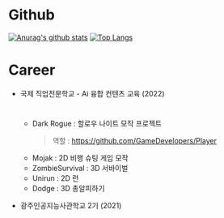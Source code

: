 
<!--
**gyullo18/gyullo18** is a ✨ _special_ ✨ repository because its `README.md` (this file) appears on your GitHub profile.

Here are some ideas to get you started:

- 🔭 I’m currently working on ...
- 🌱 I’m currently learning ...
- 👯 I’m looking to collaborate on ...
- 🤔 I’m looking for help with ...
- 💬 Ask me about ...
- 📫 How to reach me: ...
- 😄 Pronouns: ...
- ⚡ Fun fact: ...
-->
# Github
[![Anurag's github stats](https://github-readme-stats.vercel.app/api?username=gyullo18)](https://github.com/anuraghazra/github-readme-stats)
[![Top Langs](https://github-readme-stats.vercel.app/api/top-langs/?username=gyullo18&layout=compact)](https://github.com/anuraghazra/github-readme-stats)



# Career
- 국제 직업전문학교 - Ai 융합 컨텐츠 교육 (2022)
  # 
  * Dark Rogue : 할로우 나이트 모작 프로젝트 
     > 역할 : https://github.com/GameDevelopers/Player 
  * Mojak : 2D 비행 슈팅 게임 모작
  * ZombieSurvival : 3D 서바이벌
  * Unirun : 2D 런
  * Dodge : 3D 총알피하기

- 광주인공지능사관학교 2기 (2021)
